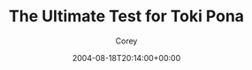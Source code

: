 ---
title: 'The Ultimate Test for Toki Pona'
posts: 8
hash: 't280'
author: 'Corey'
date: 2004-08-18T20:14:00+00:00
sources:
  - http://forums.tokipona.org/viewtopic.php%3Ft=280.html
---